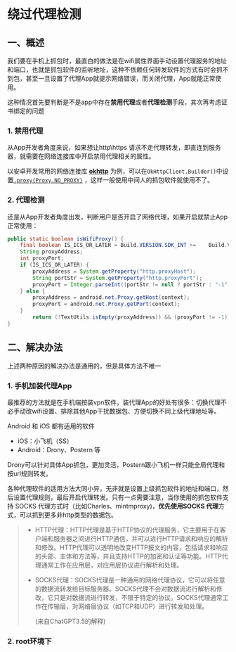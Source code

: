 # 绕过代理检测

## 一、概述

我们要在手机上抓包时，最直白的做法是在wifi属性界面手动设置代理服务的地址和端口，也就是抓包软件的监听地址，这种不依赖任何转发软件的方式有时会抓不到包，甚至一旦设置了代理App就提示网络错误，而关闭代理，App就能正常使用。

这种情况首先要判断是不是app中存在**禁用代理**或者**代理检测**手段，其次再考虑证书绑定的问题

### 1. 禁用代理

从App开发者角度来说，如果想让http\https 请求不走代理转发，即直连到服务器，就需要在网络连接库中开启禁用代理相关的属性。

以安卓开发常用的网络连接库 **[okhttp](https://github.com/square/okhttp)** 为例，可以在`OkHttpClient.Builder()`中设置[`.proxy(Proxy.NO_PROXY)`](https://square.github.io/okhttp/4.x/okhttp/okhttp3/-ok-http-client/-builder/proxy/) ，这样一般使用中间人的抓包软件就使用不了。

### 2. 代理检测

还是从App开发者角度出发，判断用户是否开启了网络代理，如果开启就禁止App正常使用：

```java
public static boolean isWifiProxy() {
    final boolean IS_ICS_OR_LATER = Build.VERSION.SDK_INT >=    Build.VERSION_CODES.ICE_CREAM_SANDWICH;
    String proxyAddress;
    int proxyPort;
    if (IS_ICS_OR_LATER) {
        proxyAddress = System.getProperty("http.proxyHost");
        String portStr = System.getProperty("http.proxyPort");
        proxyPort = Integer.parseInt((portStr != null ? portStr : "-1"));
    } else {
        proxyAddress = android.net.Proxy.getHost(context);
        proxyPort = android.net.Proxy.getPort(context);
    }
        return (!TextUtils.isEmpty(proxyAddress)) && (proxyPort != -1);
}
```

## 二、解决办法

上述两种原因的解决办法是通用的，但是具体方法不唯一

### 1. 手机加装代理App

最推荐的方法就是在手机端按装vpn软件，装代理App的好处有很多：切换代理不必手动改wifi设置、排除其他App干扰数据包、方便切换不同上级代理地址等。

Android 和 iOS 都有适用的软件

- iOS：小飞机（SS）
- Android：Drony、Postern 等

Drony可以针对具体App抓包，更加灵活，Postern跟小飞机一样只能全局代理和按url规则转发。

各种代理软件的适用方法大同小异，无非就是设置上级抓包软件的地址和端口，然后设置代理规则，最后开启代理转发。只有一点需要注意，当你使用的抓包软件支持 SOCKS 代理方式时（比如Charles、mintmproxy)，**优先使用SOCKS 代理**方式，可以抓到更多非http类型的数据包。

> - HTTP代理：HTTP代理是基于HTTP协议的代理服务，它主要用于在客户端和服务器之间进行HTTP通信，并可以进行HTTP请求和响应的解析和修改。HTTP代理可以透明地改变HTTP报文的内容，包括请求和响应的头部、主体和方法等，并且支持HTTP的加密和认证等功能。HTTP代理通常工作在应用层，对应用层协议进行解析和处理。
>
> - SOCKS代理：SOCKS代理是一种通用的网络代理协议，它可以将任意的数据流转发给目标服务器。SOCKS代理不会对数据流进行解析和修改，它只是对数据流进行转发，不限于特定的协议。SOCKS代理通常工作在传输层，对网络层协议（如TCP和UDP）进行转发和处理。
>
>   (来自ChatGPT3.5的解释)

### 2. root环境下

